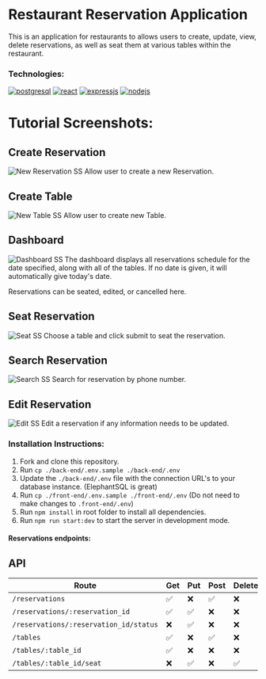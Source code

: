 # Restaurant Reservation Application

This is an application for restaurants to allows users to create, update, view, delete reservations, as well as seat them at various tables within the restaurant.

### Technologies:

[![postgresql](https://cdn.iconscout.com/icon/free/png-256/postgresql-11-1175122.png)](https://www.postgresql.org/) 
[![react](https://cdn.iconscout.com/icon/free/png-256/react-1-282599.png)](https://reactjs.org/)
[![expressjs](https://hackr.io/tutorials/learn-express-js/logo/logo-express-js?ver=1557508379)](https://expressjs.com/)
[![nodejs](https://cdn.iconscout.com/icon/free/png-256/node-js-1174925.png)](https://nodejs.org/en/)

# Tutorial Screenshots:

## Create Reservation
![New Reservation SS](https://i.gyazo.com/c4057147b7deae532be14b13ba9d2207.png)
Allow user to create a new Reservation. 

## Create Table
![New Table SS](https://i.gyazo.com/071e9015af1c09f4af145ce156ffced9.png)
Allow user to create new Table.

## Dashboard
![Dashboard SS](https://i.gyazo.com/c718d083bfbbb96bef0afe6dd14a7555.png)
The dashboard displays all reservations schedule for the date specified, along with all of the tables.
If no date is given, it will automatically give today's date.

Reservations can be seated, edited, or cancelled here.

## Seat Reservation
![Seat SS](https://i.gyazo.com/bb65238d7a19f0452daa61b2d6a05a6d.png)
Choose a table and click submit to seat the reservation.

## Search Reservation
![Search SS](https://i.gyazo.com/d6aa3ed24e454181437118f42680573e.png)
Search for reservation by phone number.

## Edit Reservation
![Edit SS](https://i.gyazo.com/4cfa861fdc0ced8550177b3bce2c6676.png)
Edit a reservation if any information needs to be updated.

### Installation Instructions:

1. Fork and clone this repository.
2. Run `cp ./back-end/.env.sample ./back-end/.env`
3. Update the `./back-end/.env` file with the connection URL's to your database instance. (ElephantSQL is great)
4. Run `cp ./front-end/.env.sample ./front-end/.env` (Do not need to make changes to `.front-end/.env`)
5. Run `npm install` in root folder to install all dependencies.
6. Run `npm run start:dev` to start the server in development mode.

#### Reservations endpoints:

## API

| Route       | Get         | Put        | Post         | Delete       |      
| ----------- | ----------- | ---------- | ------------ | ------------ |
| ```/reservations```      | ✅      |❌      | ✅    |       ❌       |
| ```/reservations/:reservation_id```   | ✅        | ✅       | ❌         | ❌         |
| ```/reservations/:reservation_id/status```      | ❌      |✅      | ❌    |       ❌       |
| ```/tables```   | ✅        | ❌       | ✅         | ❌         |
| ```/tables/:table_id```   | ✅        | ❌       | ❌         | ❌         |
| ```/tables/:table_id/seat```   | ❌        | ✅       | ❌         | ✅         |



